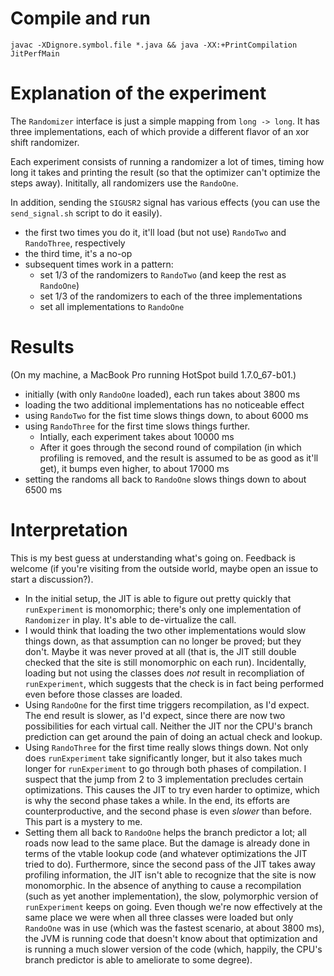 Compile and run
===============

    javac -XDignore.symbol.file *.java && java -XX:+PrintCompilation JitPerfMain
    
Explanation of the experiment
=============================

The `Randomizer` interface is just a simple mapping from `long -> long`. It has three implementations, each of which provide a different flavor of an xor shift randomizer.

Each experiment consists of running a randomizer a lot of times, timing how long it takes and printing the result (so that the optimizer can't optimize the steps away). Inititally, all randomizers use the `RandoOne`.

In addition, sending the `SIGUSR2` signal has various effects (you can use the `send_signal.sh` script to do it easily).

- the first two times you do it, it'll load (but not use) `RandoTwo` and `RandoThree`, respectively
- the third time, it's a no-op
- subsequent times work in a pattern:
  - set 1/3 of the randomizers to `RandoTwo` (and keep the rest as `RandoOne`)
  - set 1/3 of the randomizers to each of the three implementations
  - set all implementations to `RandoOne`

Results
=======

(On my machine, a MacBook Pro running HotSpot build 1.7.0_67-b01.)

- initially (with only `RandoOne` loaded), each run takes about 3800 ms
- loading the two additional implementations has no noticeable effect
- using `RandoTwo` for the fist time slows things down, to about 6000 ms
- using `RandoThree` for the first time slows things further.
  - Intially, each experiment takes about 10000 ms
  - After it goes through the second round of compilation (in which profiling is removed, and the result is assumed to be as good as it'll get), it bumps even higher, to about 17000 ms
- setting the randoms all back to `RandoOne` slows things down to about 6500 ms

Interpretation
==============

This is my best guess at understanding what's going on. Feedback is welcome (if you're visiting from the outside world, maybe open an issue to start a discussion?).

- In the initial setup, the JIT is able to figure out pretty quickly that `runExperiment` is monomorphic; there's only one implementation of `Randomizer` in play. It's able to de-virtualize the call.
- I would think that loading the two other implementations would slow things down, as that assumption can no longer be proved; but they don't. Maybe it was never proved at all (that is, the JIT still double checked that the site is still monomorphic on each run). Incidentally, loading but not using the classes does _not_ result in recompliation of `runExperiment`, which suggests that the check is in fact being performed even before those classes are loaded.
- Using `RandoOne` for the first time triggers recompilation, as I'd expect. The end result is slower, as I'd expect, since there are now two possibilities for each virtual call. Neither the JIT nor the CPU's branch prediction can get around the pain of doing an actual check and lookup.
- Using `RandoThree` for the first time really slows things down. Not only does `runExperiment` take significantly longer, but it also takes much longer for `runExperiment` to go through both phases of compilation. I suspect that the jump from 2 to 3 implementation precludes certain optimizations. This causes the JIT to try even harder to optimize, which is why the second phase takes a while. In the end, its efforts are counterproductive, and the second phase is even _slower_ than before. This part is a mystery to me.
- Setting them all back to `RandoOne` helps the branch predictor a lot; all roads now lead to the same place. But the damage is already done in terms of the vtable lookup code (and whatever optimizations the JIT tried to do). Furthermore, since the second pass of the JIT takes away profiling information, the JIT isn't able to recognize that the site is now monomorphic. In the absence of anything to cause a recompilation (such as yet another implementation), the slow, polymorphic version of `runExperiment` keeps on going. Even though we're now effectively at the same place we were when all three classes were loaded but only `RandoOne` was in use (which was the fastest scenario, at about 3800 ms), the JVM is running code that doesn't know about that optimization and is running a much slower version of the code (which, happily, the CPU's branch predictor is able to ameliorate to some degree).

